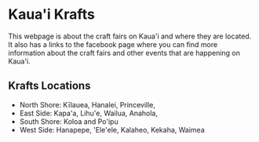 # Kaua'i Krafts
This webpage is about the craft fairs on Kaua'i and where they are located. It also has a links to the facebook page where you can find more information about the craft fairs and other events that are happening on Kaua'i.

## Krafts Locations 
- North Shore: Kīlauea, Hanalei, Princeville,
- East Side: Kapa'a, Lihu'e, Wailua, Anahola,
- South Shore: Koloa and Po'ipu
- West Side: Hanapepe, 'Ele'ele, Kalaheo, Kekaha, Waimea

